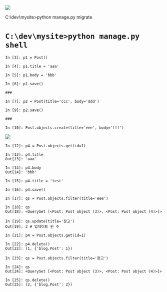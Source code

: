 
![](https://i.imgur.com/qkfA3W3.png)




C:\dev\mysite>python manage.py migrate


# `C:\dev\mysite>python manage.py shell`

```
In [3]: p1 = Post()

In [4]: p1.title = 'aaa'

In [5]: p1.body = 'bbb'

In [6]: p1.save()

###

In [7]: p2 = Post(title='ccc', body='ddd')

In [9]: p2.save()

###

In [10]: Post.objects.create(title='eee', body='fff')
```


![](https://i.imgur.com/qnl3jD7.png)


```
In [12]: p4 = Post.objects.get(id=1)

In [13]: p4.title
Out[13]: 'aaa'

In [14]: p4.body
Out[14]: 'bbb'

In [15]: p4.title = 'test'

In [16]: p4.save()

In [17]: qs = Post.objects.filter(title='eee')

In [18]: qs
Out[18]: <QuerySet [<Post: Post object (3)>, <Post: Post object (4)>]>

In [19]: qs.update(title='장고')
Out[19]: 2 # 업데이트 된 수
```



```
In [21]: p4 = Post.objects.get(id=1)

In [22]: p4.delete()
Out[22]: (1, {'blog.Post': 1})

In [23]: qs = Post.objects.filter(title='장고')

In [24]: qs
Out[24]: <QuerySet [<Post: Post object (3)>, <Post: Post object (4)>]>

In [25]: qs.delete()
Out[25]: (2, {'blog.Post': 2})
```
